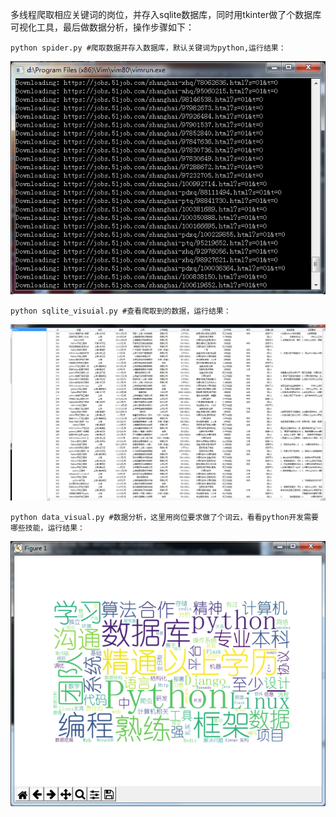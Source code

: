 多线程爬取相应关键词的岗位，并存入sqlite数据库，同时用tkinter做了个数据库可视化工具，最后做数据分析，操作步骤如下：

    python spider.py #爬取数据并存入数据库，默认关键词为python,运行结果：
   ![image](https://github.com/dengruchao/51job/blob/master/image/spider.png)
    
    python sqlite_visuial.py #查看爬取到的数据，运行结果：
   ![image](https://github.com/dengruchao/51job/blob/master/image/sqlite_visual.png)
    
    python data_visual.py #数据分析，这里用岗位要求做了个词云，看看python开发需要哪些技能，运行结果：
   ![image](https://github.com/dengruchao/51job/blob/master/image/data_visual.png)
